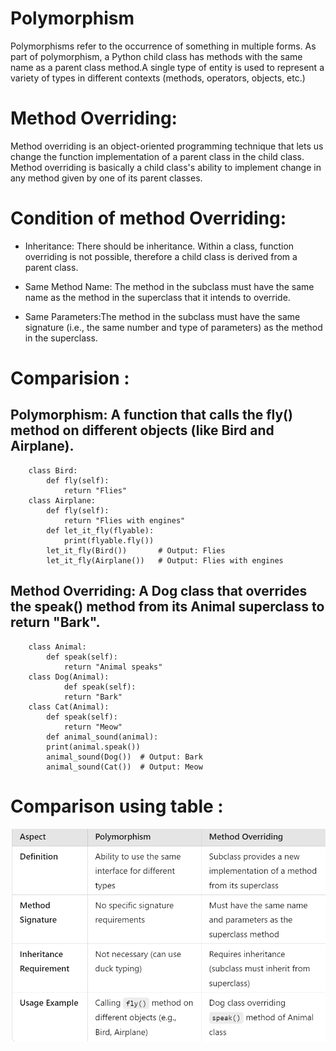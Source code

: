 # Polymorphism 

 Polymorphisms refer to the occurrence of something in multiple forms. As part of polymorphism, a Python child class has methods with the same name as a parent class method.A single type of entity is used to represent a variety of types in different contexts (methods, operators, objects, etc.)

# Method Overriding:

Method overriding is an object-oriented programming technique that lets us change the function implementation of a parent class in the child class. Method overriding is basically a child class's ability to implement change in any method given by one of its parent classes.

# Condition of method Overriding:

* Inheritance: There should be inheritance. Within a class, function overriding is not possible, therefore a child class is derived from a parent class.

* Same Method Name: The method in the subclass must have the same name as the method in the superclass that it intends to override.

* Same Parameters:The method in the subclass must have the same signature (i.e., the same number and type of     parameters) as the method in the superclass.

# Comparision :

## Polymorphism:  A function that calls the fly() method on different objects (like Bird and Airplane).

        class Bird:
            def fly(self):
                return "Flies"
        class Airplane:
            def fly(self):
                return "Flies with engines"
            def let_it_fly(flyable):
                print(flyable.fly())
            let_it_fly(Bird())       # Output: Flies
            let_it_fly(Airplane())   # Output: Flies with engines


## Method Overriding:  A Dog class that overrides the speak() method from its Animal superclass to return "Bark".

        class Animal:
            def speak(self):
                return "Animal speaks"
        class Dog(Animal):
                def speak(self):
                return "Bark"
        class Cat(Animal):
            def speak(self):
                return "Meow"
            def animal_sound(animal):
            print(animal.speak())
            animal_sound(Dog())  # Output: Bark
            animal_sound(Cat())  # Output: Meow

# Comparison using table :

![alt text](/images/table.png)



